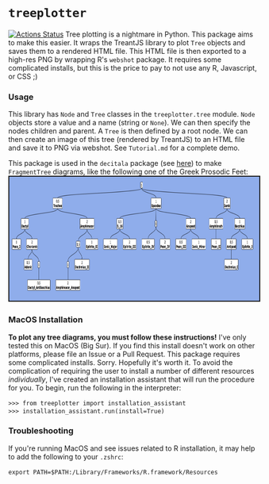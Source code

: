 # `treeplotter`
[![Actions Status](https://github.com/Luke-Poeppel/treeplotter/workflows/Build/badge.svg)](https://github.com/Luke-Poeppel/treeplotter/actions)
Tree plotting is a nightmare in Python. This package aims to make this easier. It wraps the TreantJS library to plot `Tree` objects and saves them to a rendered HTML file. This HTML file is then exported to a high-res PNG by wrapping R's ``webshot`` package. It requires some complicated installs, but this is the price to pay to not use any R, Javascript, or CSS ;)

### Usage
This library has `Node` and `Tree` classes in the `treeplotter.tree` module. `Node` objects store a value and a name (string or `None`). We can then specify the nodes children and parent. A `Tree` is then defined by a root node. We can then create an image of this tree (rendered by TreantJS) to an HTML file and save it to PNG via webshot. See `Tutorial.md` for a complete demo. 

This package is used in the `decitala` package (see [here](https://github.com/Luke-Poeppel/decitala)) to make `FragmentTree` diagrams, like the following one of the Greek Prosodic Feet:
<img src="images/Prosodic_Tree.png" height="250" width="715" style="border: 2px solid">

### MacOS Installation
**To plot any tree diagrams, you must follow these instructions!**
I've only tested this on MacOS (Big Sur). If you find this install doesn't work on other platforms, please file an Issue or a Pull Request. This package requires some complicated installs. Sorry. Hopefully it's worth it. To avoid the complication of requiring the user to install a number of different resources _individually_, I've created an installation assistant that will run the procedure for you. To begin, run the following in the interpreter:
```
>>> from treeplotter import installation_assistant
>>> installation_assistant.run(install=True)
```

### Troubleshooting
If you're running MacOS and see issues related to R installation, it may help to add the following to your `.zshrc`:
```
export PATH=$PATH:/Library/Frameworks/R.framework/Resources
```